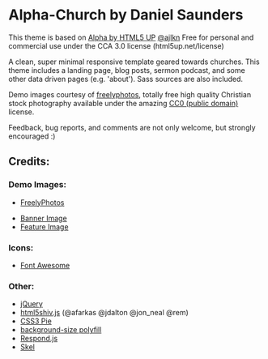 # Alpha-Church by Daniel Saunders
This theme is based on [Alpha by HTML5 UP](http://html5up.net) [@ajlkn](http://twitter.com/ajlkn)
Free for personal and commercial use under the CCA 3.0 license (html5up.net/license)

A clean, super minimal responsive template geared towards churches. This theme includes a landing page, blog posts, sermon podcast, and some other data driven pages (e.g. 'about'). Sass sources are also included.

Demo images courtesy of [freelyphotos](https://freelyphotos.com), totally free high quality Christian stock photography available under the amazing [CC0 (public domain)](http://creativecommons.org/publicdomain/zero/1.0/) license.

Feedback, bug reports, and comments are not only welcome, but strongly encouraged :)


## Credits:

### Demo Images:
*	[FreelyPhotos](https://freelyphotos.com)
  - [Banner Image](https://freelyphotos.com/jesus/)
  - [Feature Image](https://freelyphotos.com/cross-love-2/)

###	Icons:
*	[Font Awesome](http://fortawesome.github.com/Font-Awesome)

###	Other:
* [jQuery](http://jquery.com)
* [html5shiv.js](https://github.com/aFarkas/html5shiv) (@afarkas @jdalton @jon_neal @rem)
*	[CSS3 Pie](http://css3pie.com)
*	[background-size polyfill](http://github.com/louisremi)
*	[Respond.js](http://j.mp/respondjs)
*	[Skel](http://skel.io)
